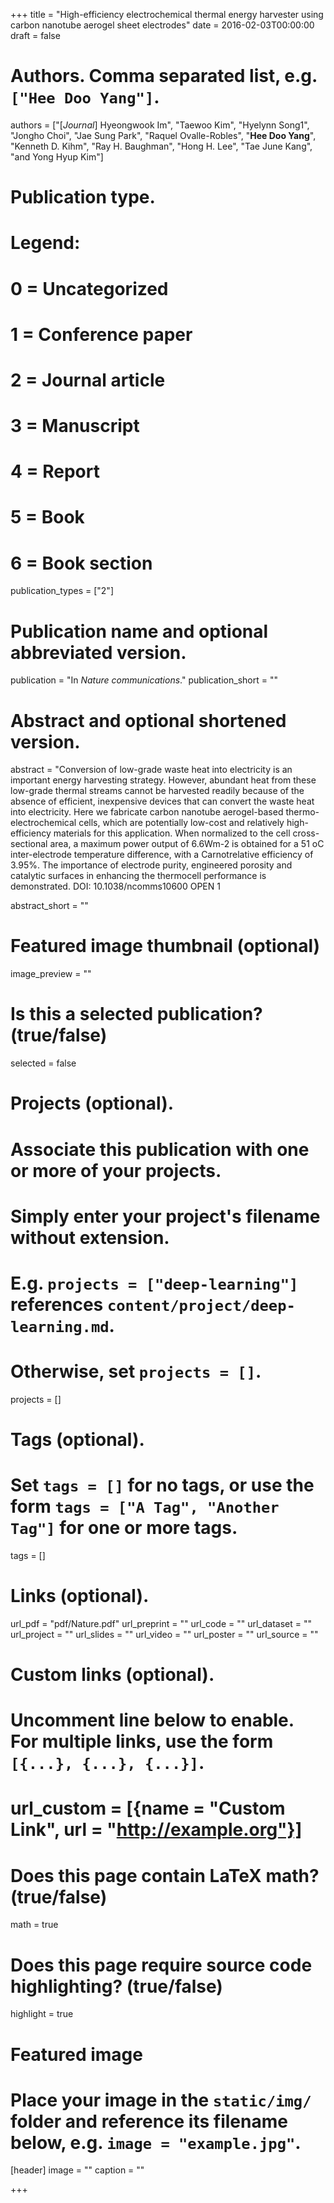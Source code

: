 +++
title = "High-efficiency electrochemical thermal energy harvester using carbon nanotube aerogel sheet electrodes"
date = 2016-02-03T00:00:00
draft = false

# Authors. Comma separated list, e.g. `["Hee Doo Yang"]`.
authors = ["[*Journal*] Hyeongwook Im", "Taewoo Kim", "Hyelynn Song1", "Jongho Choi", "Jae Sung Park", "Raquel Ovalle-Robles",
"**Hee Doo Yang**", "Kenneth D. Kihm", "Ray H. Baughman", "Hong H. Lee", "Tae June Kang", "and Yong Hyup Kim"]

# Publication type.
# Legend:
# 0 = Uncategorized
# 1 = Conference paper
# 2 = Journal article
# 3 = Manuscript
# 4 = Report
# 5 = Book
# 6 = Book section
publication_types = ["2"]

# Publication name and optional abbreviated version.
publication = "In *Nature communications*."
publication_short = ""

# Abstract and optional shortened version.
abstract = "Conversion of low-grade waste heat into electricity is an important energy harvesting strategy. However, abundant heat from these low-grade thermal streams cannot be harvested
readily because of the absence of efficient, inexpensive devices that can convert the waste
heat into electricity. Here we fabricate carbon nanotube aerogel-based thermo-electrochemical
cells, which are potentially low-cost and relatively high-efficiency materials for this
application. When normalized to the cell cross-sectional area, a maximum power output
of 6.6Wm-2 is obtained for a 51 oC inter-electrode temperature difference, with a Carnotrelative
efficiency of 3.95%. The importance of electrode purity, engineered porosity and
catalytic surfaces in enhancing the thermocell performance is demonstrated.
DOI: 10.1038/ncomms10600 OPEN
1

abstract_short = ""

# Featured image thumbnail (optional)
image_preview = ""

# Is this a selected publication? (true/false)
selected = false

# Projects (optional).
#   Associate this publication with one or more of your projects.
#   Simply enter your project's filename without extension.
#   E.g. `projects = ["deep-learning"]` references `content/project/deep-learning.md`.
#   Otherwise, set `projects = []`.
projects = []

# Tags (optional).
#   Set `tags = []` for no tags, or use the form `tags = ["A Tag", "Another Tag"]` for one or more tags.
tags = []

# Links (optional).
url_pdf = "pdf/Nature.pdf"
url_preprint = ""
url_code = ""
url_dataset = ""
url_project = ""
url_slides = ""
url_video = ""
url_poster = ""
url_source = ""

# Custom links (optional).
#   Uncomment line below to enable. For multiple links, use the form `[{...}, {...}, {...}]`.
# url_custom = [{name = "Custom Link", url = "http://example.org"}]

# Does this page contain LaTeX math? (true/false)
math = true

# Does this page require source code highlighting? (true/false)
highlight = true

# Featured image
# Place your image in the `static/img/` folder and reference its filename below, e.g. `image = "example.jpg"`.
[header]
image = ""
caption = ""

+++

